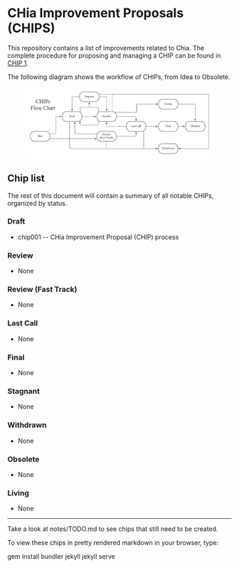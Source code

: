 # CHia Improvement Proposals (CHIPS)

This repository contains a list of improvements related to Chia. The complete procedure for proposing and managing a CHIP can be found in [CHIP 1](/CHIPs/chip-0001.md).

The following diagram shows the workflow of CHIPs, from Idea to Obsolete.

<figure>
<img src="/assets/chip0001/CHIPs Flow Chart.png" alt="CHIPs Flow Chart"/>
<figcaption>
</figcaption>
</figure>

## Chip list
The rest of this document will contain a summary of all notable CHIPs, organized by status.

### Draft
* chip001 -- CHia Improvement Proposal (CHIP) process

### Review
* None

### Review (Fast Track)
* None

### Last Call
* None

### Final
* None

### Stagnant
* None

### Withdrawn
* None

### Obsolete
* None

### Living
* None

-----

Take a look at notes/TODO.md to see chips that still need to be created.

To view these chips in pretty rendered markdown in your browser, type:

gem install bundler jekyll
jekyll serve

